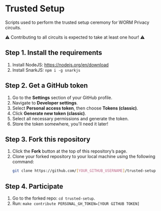# Trusted Setup

Scripts used to perform the trusted setup ceremony for WORM Privacy circuits.

⚠️ Contributing to all circuits is expected to take at least one hour! ⚠️

## Step 1. Install the requirements

1. Install NodeJS: https://nodejs.org/en/download
2. Install SnarkJS: `npm i -g snarkjs`

## Step 2. Get a GitHub token

1. Go to the **Settings** section of your GitHub profile.
2. Navigate to **Developer settings**.
3. Select **Personal access token**, then choose **Tokens (classic)**.
4. Click **Generate new token (classic)**.
5. Select all necessary permissions and generate the token.
6. Store the token somewhere, you'll need it later!

## Step 3.  Fork this repository

1. Click the **Fork** button at the top of this repository’s page.
2. Clone your forked repository to your local machine using the following command:
   ```bash
   git clone https://github.com/[YOUR_GITHUB_USERNAME]/trusted-setup
   ```

## Step 4. Participate

1. Go to the forked repo: `cd trusted-setup`.
2. Run: `make contribute PERSONAL_GH_TOKEN=[YOUR GITHUB TOKEN]`
